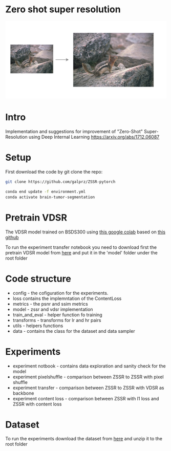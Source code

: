 # Zero shot super resolution
<center>
  <img src="./images/super_resolution.png" width="600"/>
</center>

# Intro
Implementation and suggestions for improvement of "Zero-Shot" Super-Resolution using Deep Internal Learning
https://arxiv.org/abs/1712.06087
# Setup
First download the code by git clone the repo:
```bash
git clone https://github.com/galprz/ZSSR-pytorch
```
```bash
conda end update -f environment.yml
conda activate brain-tumor-segmentation
```
# Pretrain VDSR
The VDSR model trained on BSDS300 using [this google colab](https://colab.research.google.com/drive/1bJiBON-ayQgdQ8oeP4rFMPevBjv3rt9w) based on [this github](https://github.com/2KangHo/vdsr_pytorch)

To run the experiment transfer notebook you need to download first the pretrain VDSR model from [here](https://drive.google.com/open?id=1bvkWzt1A5VshaA73h005z8TFrQDhCTev) and put it in the 'model' folder under the root folder


# Code structure
+ config - the cofiguration for the experiments.
+ loss contains the implemntation of the ContentLoss
+ metrics - the psnr and ssim metrics
+ model - zssr and vdsr implementation
+ train_and_eval - helper function fo training
+ transforms - transforms for lr and hr pairs
+ utils - helpers functions
+ data - contains the class for the dataset and data sampler

# Experiments
+ experiment notbook - contains data exploration and sanity check for the model
+ experiment pixelshuffle - comparison between ZSSR to ZSSR with pixel shuffle
+ experiment transfer - comparison between ZSSR to ZSSR with VDSR as backbone
+ experiment content loss - comparison between ZSSR with l1 loss and ZSSR with content loss

# Dataset
To run the experiments download the dataset from [here](https://ndownloader.figshare.com/files/21952197) and unzip it to the root folder